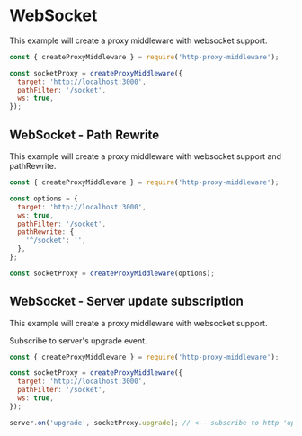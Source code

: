 # WebSocket

This example will create a proxy middleware with websocket support.

```javascript
const { createProxyMiddleware } = require('http-proxy-middleware');

const socketProxy = createProxyMiddleware({
  target: 'http://localhost:3000',
  pathFilter: '/socket',
  ws: true,
});
```

## WebSocket - Path Rewrite

This example will create a proxy middleware with websocket support and pathRewrite.

```javascript
const { createProxyMiddleware } = require('http-proxy-middleware');

const options = {
  target: 'http://localhost:3000',
  ws: true,
  pathFilter: '/socket',
  pathRewrite: {
    '^/socket': '',
  },
};

const socketProxy = createProxyMiddleware(options);
```

## WebSocket - Server update subscription

This example will create a proxy middleware with websocket support.

Subscribe to server's upgrade event.

```javascript
const { createProxyMiddleware } = require('http-proxy-middleware');

const socketProxy = createProxyMiddleware({
  target: 'http://localhost:3000',
  pathFilter: '/socket',
  ws: true,
});

server.on('upgrade', socketProxy.upgrade); // <-- subscribe to http 'upgrade'
```
